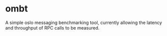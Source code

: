 ombt
====

A simple oslo messaging benchmarking tool, currently allowing the latency and throughput of RPC calls to be measured.
